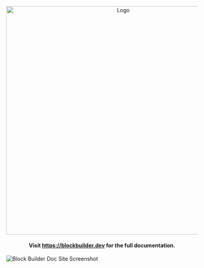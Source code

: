 <p align="center">
    <img src="https://raw.githubusercontent.com/raycharius/slack-block-builder/main/docs/resources/images/logo-horizontal.png" alt="Logo" width="600px">
</p>

<p align="center">
    <h4 align="center">Visit <a href="https://blockbuilder.dev">https://blockbuilder.dev</a> for the full documentation.</h4>
</p>

![Block Builder Doc Site Screenshot](https://raw.githubusercontent.com/raycharius/slack-block-builder/master/docs/resources/images/hero.png)
